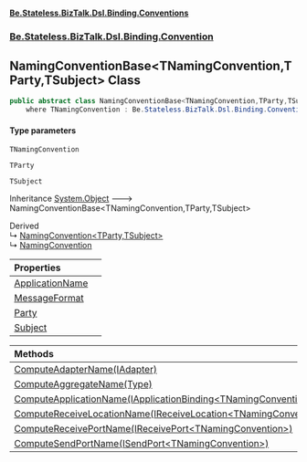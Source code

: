#### [Be.Stateless.BizTalk.Dsl.Binding.Conventions](README.md 'README')
### [Be.Stateless.BizTalk.Dsl.Binding.Convention](Be.Stateless.BizTalk.Dsl.Binding.Convention.md 'Be.Stateless.BizTalk.Dsl.Binding.Convention')

## NamingConventionBase<TNamingConvention,TParty,TSubject> Class

```csharp
public abstract class NamingConventionBase<TNamingConvention,TParty,TSubject>
    where TNamingConvention : Be.Stateless.BizTalk.Dsl.Binding.Convention.NamingConventionBase<TNamingConvention, TParty, TSubject>, Be.Stateless.BizTalk.Dsl.Binding.Convention.INamingConvention<TNamingConvention>
```
#### Type parameters

<a name='Be.Stateless.BizTalk.Dsl.Binding.Convention.NamingConventionBase_TNamingConvention,TParty,TSubject_.TNamingConvention'></a>

`TNamingConvention`

<a name='Be.Stateless.BizTalk.Dsl.Binding.Convention.NamingConventionBase_TNamingConvention,TParty,TSubject_.TParty'></a>

`TParty`

<a name='Be.Stateless.BizTalk.Dsl.Binding.Convention.NamingConventionBase_TNamingConvention,TParty,TSubject_.TSubject'></a>

`TSubject`

Inheritance [System.Object](https://docs.microsoft.com/en-us/dotnet/api/System.Object 'System.Object') &#129106; NamingConventionBase<TNamingConvention,TParty,TSubject>

Derived  
&#8627; [NamingConvention&lt;TParty,TSubject&gt;](NamingConvention_TParty,TSubject_.md 'Be.Stateless.BizTalk.Dsl.Binding.Convention.Detailed.NamingConvention<TParty,TSubject>')  
&#8627; [NamingConvention](NamingConvention.md 'Be.Stateless.BizTalk.Dsl.Binding.Convention.Simple.NamingConvention')

| Properties | |
| :--- | :--- |
| [ApplicationName](NamingConventionBase_TNamingConvention,TParty,TSubject_.ApplicationName.md 'Be.Stateless.BizTalk.Dsl.Binding.Convention.NamingConventionBase<TNamingConvention,TParty,TSubject>.ApplicationName') | |
| [MessageFormat](NamingConventionBase_TNamingConvention,TParty,TSubject_.MessageFormat.md 'Be.Stateless.BizTalk.Dsl.Binding.Convention.NamingConventionBase<TNamingConvention,TParty,TSubject>.MessageFormat') | |
| [Party](NamingConventionBase_TNamingConvention,TParty,TSubject_.Party.md 'Be.Stateless.BizTalk.Dsl.Binding.Convention.NamingConventionBase<TNamingConvention,TParty,TSubject>.Party') | |
| [Subject](NamingConventionBase_TNamingConvention,TParty,TSubject_.Subject.md 'Be.Stateless.BizTalk.Dsl.Binding.Convention.NamingConventionBase<TNamingConvention,TParty,TSubject>.Subject') | |

| Methods | |
| :--- | :--- |
| [ComputeAdapterName(IAdapter)](NamingConventionBase_TNamingConvention,TParty,TSubject_.ComputeAdapterName(IAdapter).md 'Be.Stateless.BizTalk.Dsl.Binding.Convention.NamingConventionBase<TNamingConvention,TParty,TSubject>.ComputeAdapterName(Be.Stateless.BizTalk.Dsl.Binding.Adapter.IAdapter)') | |
| [ComputeAggregateName(Type)](NamingConventionBase_TNamingConvention,TParty,TSubject_.ComputeAggregateName(Type).md 'Be.Stateless.BizTalk.Dsl.Binding.Convention.NamingConventionBase<TNamingConvention,TParty,TSubject>.ComputeAggregateName(System.Type)') | |
| [ComputeApplicationName(IApplicationBinding&lt;TNamingConvention&gt;)](NamingConventionBase_TNamingConvention,TParty,TSubject_.ComputeApplicationName(IApplicationBinding_TNamingConvention_).md 'Be.Stateless.BizTalk.Dsl.Binding.Convention.NamingConventionBase<TNamingConvention,TParty,TSubject>.ComputeApplicationName(Be.Stateless.BizTalk.Dsl.Binding.IApplicationBinding<TNamingConvention>)') | |
| [ComputeReceiveLocationName(IReceiveLocation&lt;TNamingConvention&gt;)](NamingConventionBase_TNamingConvention,TParty,TSubject_.ComputeReceiveLocationName(IReceiveLocation_TNamingConvention_).md 'Be.Stateless.BizTalk.Dsl.Binding.Convention.NamingConventionBase<TNamingConvention,TParty,TSubject>.ComputeReceiveLocationName(Be.Stateless.BizTalk.Dsl.Binding.IReceiveLocation<TNamingConvention>)') | |
| [ComputeReceivePortName(IReceivePort&lt;TNamingConvention&gt;)](NamingConventionBase_TNamingConvention,TParty,TSubject_.ComputeReceivePortName(IReceivePort_TNamingConvention_).md 'Be.Stateless.BizTalk.Dsl.Binding.Convention.NamingConventionBase<TNamingConvention,TParty,TSubject>.ComputeReceivePortName(Be.Stateless.BizTalk.Dsl.Binding.IReceivePort<TNamingConvention>)') | |
| [ComputeSendPortName(ISendPort&lt;TNamingConvention&gt;)](NamingConventionBase_TNamingConvention,TParty,TSubject_.ComputeSendPortName(ISendPort_TNamingConvention_).md 'Be.Stateless.BizTalk.Dsl.Binding.Convention.NamingConventionBase<TNamingConvention,TParty,TSubject>.ComputeSendPortName(Be.Stateless.BizTalk.Dsl.Binding.ISendPort<TNamingConvention>)') | |
